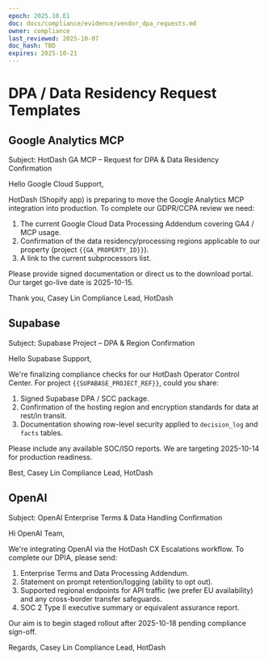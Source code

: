 ```yaml
---
epoch: 2025.10.E1
doc: docs/compliance/evidence/vendor_dpa_requests.md
owner: compliance
last_reviewed: 2025-10-07
doc_hash: TBD
expires: 2025-10-21
---
```

# DPA / Data Residency Request Templates

## Google Analytics MCP
Subject: HotDash GA MCP – Request for DPA & Data Residency Confirmation

Hello Google Cloud Support,

HotDash (Shopify app) is preparing to move the Google Analytics MCP integration into production. To complete our GDPR/CCPA review we need:
1. The current Google Cloud Data Processing Addendum covering GA4 / MCP usage.
2. Confirmation of the data residency/processing regions applicable to our property (project `{{GA_PROPERTY_ID}}`).
3. A link to the current subprocessors list.

Please provide signed documentation or direct us to the download portal. Our target go-live date is 2025-10-15.

Thank you,
Casey Lin
Compliance Lead, HotDash

## Supabase
Subject: Supabase Project – DPA & Region Confirmation

Hello Supabase Support,

We're finalizing compliance checks for our HotDash Operator Control Center. For project `{{SUPABASE_PROJECT_REF}}`, could you share:
1. Signed Supabase DPA / SCC package.
2. Confirmation of the hosting region and encryption standards for data at rest/in transit.
3. Documentation showing row-level security applied to `decision_log` and `facts` tables.

Please include any available SOC/ISO reports. We are targeting 2025-10-14 for production readiness.

Best,
Casey Lin
Compliance Lead, HotDash

## OpenAI
Subject: OpenAI Enterprise Terms & Data Handling Confirmation

Hi OpenAI Team,

We're integrating OpenAI via the HotDash CX Escalations workflow. To complete our DPIA, please send:
1. Enterprise Terms and Data Processing Addendum.
2. Statement on prompt retention/logging (ability to opt out).
3. Supported regional endpoints for API traffic (we prefer EU availability) and any cross-border transfer safeguards.
4. SOC 2 Type II executive summary or equivalent assurance report.

Our aim is to begin staged rollout after 2025-10-18 pending compliance sign-off.

Regards,
Casey Lin
Compliance Lead, HotDash
